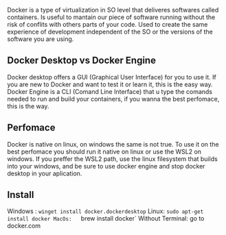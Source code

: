 Docker is a type of virtualization in SO level that deliveres softwares called containers.
	Is useful to mantain our piece of software running without the risk of conflits with others parts of your code.
	Used to create the same experience of development independent of the SO or the versions of the software you are using.

## Docker Desktop vs Docker Engine
Docker desktop offers a GUI (Graphical User Interface) for you to use it. If you are new to Docker and want to test it or learn it, this is the easy way.
Docker Engine is a CLI (Comand Line Interface) that u type the comands needed to run and build your containers, if you wanna the best perfomace, this is the way.

## Perfomace
Docker is native on linux, on windows the same is not true. To use it on the best perfomace you should run it native on linux or use the WSL2 on windows. If you preffer the WSL2 path, use the linux filesystem that builds into your windows, and be sure to use docker engine and stop docker desktop in your aplication.

## Install
Windows :  ` winget install docker.dockerdesktop `
Linux:  `sudo apt-get install docker
MacOs:   `brew install docker`
Without Terminal: go to docker.com

